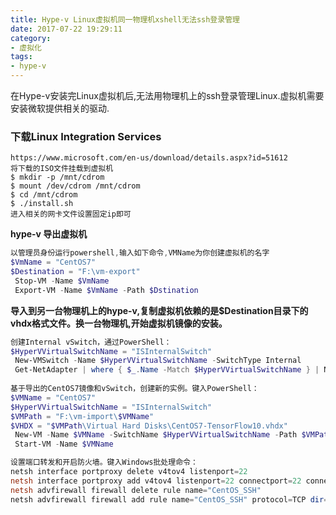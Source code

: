 ```yaml
---
title: Hype-v Linux虚拟机同一物理机xshell无法ssh登录管理
date: 2017-07-22 19:29:11
category:
- 虚拟化
tags:
- hype-v
---
```


<!-- more -->

在Hype-v安装完Linux虚拟机后,无法用物理机上的ssh登录管理Linux.虚拟机需要安装微软提供相关的驱动.

### 下载Linux Integration Services

```shell
https://www.microsoft.com/en-us/download/details.aspx?id=51612
将下载的ISO文件挂载到虚拟机
$ mkdir -p /mnt/cdrom
$ mount /dev/cdrom /mnt/cdrom
$ cd /mnt/cdrom
$ ./install.sh
进入相关的网卡文件设置固定ip即可
```

**hype-v 导出虚拟机**

```powershell
以管理员身份运行powershell,输入如下命令,VMName为你创建虚拟机的名字
$VmName = "CentOS7"
$Destination = "F:\vm-export"
 Stop-VM -Name $VmName
 Export-VM -Name $VmName -Path $Dstination
```

**导入到另一台物理机上的hype-v,复制虚拟机依赖的是$Destination目录下的vhdx格式文件。换一台物理机,开始虚拟机镜像的安装。**

```powershell
创建Internal vSwitch，通过PowerShell：
$HyperVVirtualSwitchName = "ISInternalSwitch"
 New-VMSwitch -Name $HyperVVirtualSwitchName -SwitchType Internal
 Get-NetAdapter | where { $_.Name -Match $HyperVVirtualSwitchName } | New-NetIPAddress -IPAddress "192.168.1.1" -PrefixLength 24
 
基于导出的CentOS7镜像和vSwitch，创建新的实例。键入PowerShell：
$VMName = "CentOS7"
$HyperVVirtualSwitchName = "ISInternalSwitch"
$VMPath = "F:\vm-import\$VMName"
$VHDX = "$VMPath\Virtual Hard Disks\CentOS7-TensorFlow10.vhdx"
 New-VM -Name $VMName -SwitchName $HyperVVirtualSwitchName -Path $VMPath -VHDPath $VHDX -Generation 1
 Start-VM -Name $VMName

设置端口转发和开启防火墙。键入Windows批处理命令：
netsh interface portproxy delete v4tov4 listenport=22
netsh interface portproxy add v4tov4 listenport=22 connectport=22 connectaddress=192.168.1.100
netsh advfirewall firewall delete rule name="CentOS_SSH"
netsh advfirewall firewall add rule name="CentOS_SSH" protocol=TCP dir=in localport=22 action=allow
```

